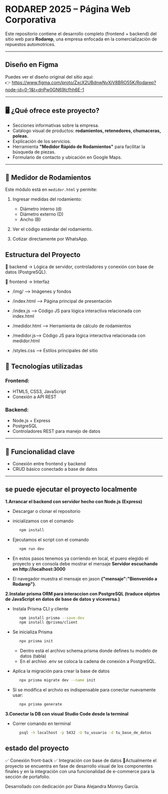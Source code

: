# RODAREP 2025 – Página Web Corporativa

Este repositorio contiene el desarrollo completo (frontend + backend) del sitio web para **Rodarep**, una empresa enfocada en la comercialización de repuestos automotrices.  

---

##  Diseño en Figma

Puedes ver el diseño original del sitio aquí:  
👉 https://www.figma.com/proto/ZxcX2UBdnwNvXjV8BRO55K/Rodarep?node-id=0-1&t=dnPw0GN69Icfhh6E-1

---
## 🖥️ ¿Qué ofrece este proyecto?

- Secciones informativas sobre la empresa.
- Catálogo visual de productos: **rodamientos, retenedores, chumaceras, poleas.**
- Explicación de los servicios.
- Herramienta **"Medidor Rápido de Rodamientos"** para facilitar la búsqueda de piezas.
- Formulario de contacto y ubicación en Google Maps.

---

## 📏 Medidor de Rodamientos

Este módulo está en `medidor.html` y permite:

1. Ingresar medidas del rodamiento:
   - Diámetro interno (d)
   - Diámetro externo (D)
   - Ancho (B)

2. Ver el código estándar del rodamiento.
3. Cotizar directamente por WhatsApp.

##  Estructura del Proyecto
📁 backend → Lógica de servidor, controladores y conexión con base de datos (PostgreSQL).

📁 frontend → Interfaz 
- /img/ --> Imágenes y fondos

- /index.html --> Página principal de presentación

- /index.js --> Código JS para lógica interactiva relacionada con index.html

- /medidor.html --> Herramienta de cálculo de rodamientos

- /medidor.js--> Código JS para lógica interactiva relacionada con medidor.html

- /styles.css --> Estilos principales del sitio

## 🔧 Tecnologías utilizadas

### Frontend:
- HTML5, CSS3, JavaScript
- Conexión a API REST

### Backend:
- Node.js + Express
- PostgreSQL
- Controladores REST para manejo de datos
---

## 🔌 Funcionalidad clave

- Conexión entre frontend y backend
- CRUD básico conectado a base de datos
---

## se puede ejecutar el proyecto localmente

**1.Arrancar el backend con servidor hecho con Node.js (Express)**
- Descargar o clonar el repositorio
- inicializamos con el comando 
   ```bash
      npm install
   ```
  
- Ejecutamos el script con el comando
   ```bash
      npm run dev
   ```
  
- En estos pasos tenemos ya corriendo en local, el puero elegido el proyecto y en consola debe mostrar el mensaje **Servidor escuchando en http://localhost:3000**

- El navegador muestra el mensaje en jason **{"mensaje":"Bienvenido a Rodarep"}**.


**2.Instalar prisma ORM para interaccion con  PostgreSQL (traduce objetos de JavaScript en datos de base de datos y viceversa.)**
-  Instala Prisma CLI y cliente
   ```bash
      npm install prisma --save-dev
      npm install @prisma/client
   ```

- Se inicializa Prisma
   ```bash
      npx prisma init
   ```
   - Dentro está el archivo schema.prisma donde defines tu modelo de datos (tabla) 
   - En el archivo .env se coloca la cadena de conexión a PostgreSQL.
   
- Aplica la migración para crear la base de datos
   ```bash
      npx prisma migrate dev --name init
   ```
- Si se modifica el archvio es indispensable para conectar nuevamente usar:
   ```bash
      npx prisma generate
   ```
   
**3.Conectar la DB con visual Studio Code desde la terminal**
- Correr comando en terminal 
   ```bash
      psql -h localhost -p 5432 -U tu_usuario -d tu_base_de_datos
   ```

## estado del proyecto
✅ Conexión front-back
✅ Integración con base de datos
🚧Actualmente el proyecto se encuentra en fase de desarrollo visual de los componentes finales y en la integración con una funcionalidad de e-commerce
para la sección de portafolio. 

Desarrollado con dedicación por Diana Alejandra Monroy García.







